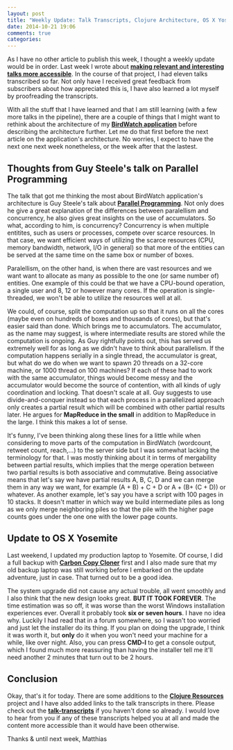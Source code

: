 ```yaml
---
layout: post
title: "Weekly Update: Talk Transcripts, Clojure Architecture, OS X Yosemite"
date: 2014-10-21 19:06
comments: true
categories: 
---
```

As I have no other article to publish this week, I thought a weekly update would be in order. Last week I wrote about **[making relevant and interesting talks more accessible](http://matthiasnehlsen.com/blog/2014/10/15/talk-transcripts/)**. In the course of that project, I had eleven talks transcribed so far. Not only have I received great feedback from subscribers about how appreciated this is, I have also learned a lot myself by proofreading the transcripts.

<!-- more -->

With all the stuff that I have learned and that I am still learning (with a few more talks in the pipeline), there are a couple of things that I might want to rethink about the architecture of my **[BirdWatch application](https://github.com/matthiasn/BirdWatch)** before describing the architecture further. Let me do that first before the next article on the application's architecture. No worries, I expect to have the next one next week nonetheless, or the week after that the lastest.

## Thoughts from Guy Steele's talk on Parallel Programming

The talk that got me thinking the most about BirdWatch application's architecture is Guy Steele's talk about **[Parallel Programming](https://github.com/matthiasn/talk-transcripts/blob/master/Steele_Guy/ParallelProg.md)**. Not only does he give a great explanation of the differences between paralellism and concurrency, he also gives great insights on the use of accumulators. So what, according to him, is concurrency? Concurrency is when multiple entitites, such as users or processes, compete over scarce resources. In that case, we want efficient ways of utilizing the scarce resources (CPU, memory bandwidth, network, I/O in general) so that more of the entities can be served at the same time on the same box or number of boxes.

Paralellism, on the other hand, is when there are vast resources and we want want to allocate as many as possible to the one (or same number of) entities. One example of this could be that we have a CPU-bound operation, a single user and 8, 12 or however many cores. If the operation is single-threaded, we won't be able to utilize the resources well at all.

We could, of course, split the computation up so that it runs on all the cores (maybe even on hundreds of boxes and thousands of cores), but that's easier said than done. Which brings me to accumulators. The accumulator, as the name may suggest, is where intermediate results are stored while the computation is ongoing. As Guy rightfully points out, this has served us extremely well for as long as we didn't have to think about parallelism. If the computation happens serially in a single thread, the accumulator is great, but what do we do when we want to spawn 20 threads on a 32-core machine, or 1000 thread on 100 machines? If each of these had to work with the same accumulator, things would become messy and the accumulator would become the source of contention, with all kinds of ugly coordination and locking. That doesn't scale at all. Guy suggests to use divide-and-conquer instead so that each process in a parallelized approach only creates a partial result which will be combined with other partial results later. He argues for **MapReduce in the small** in addition to MapReduce in the large. I think this makes a lot of sense. 



It's funny, I've been thinking along these lines for a little while when considering to move parts of the computation in BirdWatch (wordcount, retweet count, reach,...) to the server side but I was somewhat lacking the terminology for that. I was mostly thinking about it in terms of mergability between partial results, which implies that the merge operation between two partial results is both associative and commutative. Being associative means that let's say we have partial results A, B, C, D and we can merge them in any way we want, for example (A + B) + C + D or A + (B+ (C + D)) or whatever. As another example, let's say you have a script with 100 pages in 10 stacks. It doesn't matter in which way we build intermediate piles as long as we only merge neighboring piles so that the pile with the higher page counts goes under the one one with the lower page counts. 

## Update to OS X Yosemite
Last weekend, I updated my production laptop to Yosemite. Of course, I did a full backup with **[Carbon Copy Cloner](http://bombich.com)** first and I also made sure that my old backup laptop was still working before I embarked on the update adventure, just in case. That turned out to be a good idea.

The system upgrade did not cause any actual trouble, all went smoothly and I also think that the new design looks great. **BUT IT TOOK FOREVER**. The time estimation was so off, it was worse than the worst Windows installation experiences ever. Overall it probably took **six or seven hours**. I have no idea why. Luckily I had read that in a forum somewhere, so I wasn't too worried and just let the installer do its thing. If you plan on doing the upgrade, I think it was worth it, but **only** do it when you won't need your machine for a while, like over night. Also, you can press **CMD-l** to get a console output, which I found much more reassuring than having the installer tell me it'll need another 2 minutes that turn out to be 2 hours.

## Conclusion
Okay, that's it for today. There are some additions to the **[Clojure Resources](https://github.com/matthiasn/Clojure-Resources)** project and I have also added links to the talk transcripts in there. Please check out the **[talk-transcripts](https://github.com/matthiasn/talk-transcripts)** if you haven't done so already. I would love to hear from you if any of these transcripts helped you at all and made the content more accessible than it would have been otherwise.

Thanks & until next week,
Matthias